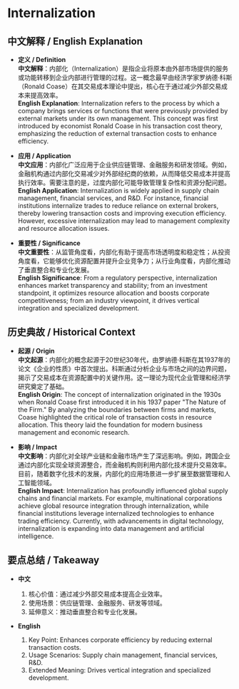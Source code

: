 # Internalization

## 中文解释 / English Explanation

* **定义 / Definition**  
  **中文解释**：内部化（Internalization）是指企业将原本由外部市场提供的服务或功能转移到企业内部进行管理的过程。这一概念最早由经济学家罗纳德·科斯（Ronald Coase）在其交易成本理论中提出，核心在于通过减少外部交易成本来提高效率。  
  **English Explanation**: Internalization refers to the process by which a company brings services or functions that were previously provided by external markets under its own management. This concept was first introduced by economist Ronald Coase in his transaction cost theory, emphasizing the reduction of external transaction costs to enhance efficiency.

* **应用 / Application**  
  **中文应用**：内部化广泛应用于企业供应链管理、金融服务和研发领域。例如，金融机构通过内部化交易减少对外部经纪商的依赖，从而降低交易成本并提高执行效率。需要注意的是，过度内部化可能导致管理复杂性和资源分配问题。  
  **English Application**: Internalization is widely applied in supply chain management, financial services, and R&D. For instance, financial institutions internalize trades to reduce reliance on external brokers, thereby lowering transaction costs and improving execution efficiency. However, excessive internalization may lead to management complexity and resource allocation issues.

* **重要性 / Significance**  
  **中文重要性**：从监管角度看，内部化有助于提高市场透明度和稳定性；从投资角度看，它能够优化资源配置并提升企业竞争力；从行业角度看，内部化推动了垂直整合和专业化发展。  
  **English Significance**: From a regulatory perspective, internalization enhances market transparency and stability; from an investment standpoint, it optimizes resource allocation and boosts corporate competitiveness; from an industry viewpoint, it drives vertical integration and specialized development.

## 历史典故 / Historical Context

* **起源 / Origin**  
  **中文起源**：内部化的概念起源于20世纪30年代，由罗纳德·科斯在其1937年的论文《企业的性质》中首次提出。科斯通过分析企业与市场之间的边界问题，揭示了交易成本在资源配置中的关键作用。这一理论为现代企业管理和经济学研究奠定了基础。  
  **English Origin**: The concept of internalization originated in the 1930s when Ronald Coase first introduced it in his 1937 paper "The Nature of the Firm." By analyzing the boundaries between firms and markets, Coase highlighted the critical role of transaction costs in resource allocation. This theory laid the foundation for modern business management and economic research.

* **影响 / Impact**  
  **中文影响**：内部化对全球产业链和金融市场产生了深远影响。例如，跨国企业通过内部化实现全球资源整合，而金融机构则利用内部化技术提升交易效率。目前，随着数字化技术的发展，内部化的应用场景进一步扩展至数据管理和人工智能领域。  
  **English Impact**: Internalization has profoundly influenced global supply chains and financial markets. For example, multinational corporations achieve global resource integration through internalization, while financial institutions leverage internalized technologies to enhance trading efficiency. Currently, with advancements in digital technology, internalization is expanding into data management and artificial intelligence.

## 要点总结 / Takeaway

* **中文**  
  1. 核心价值：通过减少外部交易成本提高企业效率。
  2. 使用场景：供应链管理、金融服务、研发等领域。
  3. 延伸意义：推动垂直整合和专业化发展。

* **English**  
  1. Key Point: Enhances corporate efficiency by reducing external transaction costs.
  2. Usage Scenarios: Supply chain management, financial services, R&D.
  3. Extended Meaning: Drives vertical integration and specialized development.